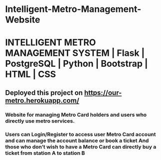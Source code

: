 # Intelligent-Metro-Management-Website

# INTELLIGENT METRO MANAGEMENT SYSTEM | Flask | PostgreSQL | Python | Bootstrap | HTML | CSS

## Deployed this project on https://our-metro.herokuapp.com/

### Website for managing Metro Card holders and users who directly use metro services.
### Users can Login/Register to access user Metro Card account and can manage the account balance or book a ticket And those who don’t wish to have a Metro Card can directly buy a ticket from station A to station B
